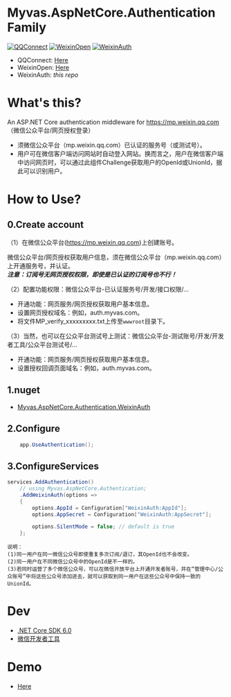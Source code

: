 # Myvas.AspNetCore.Authentication Family
[![QQConnect](https://githubfast.com/myvas/AspNetCore.Authentication.QQConnect/actions/workflows/dotnet.yml/badge.svg)](https://github.com/myvas/AspNetCore.Authentication.QQConnect)
[![WeixinOpen](https://githubfast.com/myvas/AspNetCore.Authentication.WeixinOpen/actions/workflows/dotnet.yml/badge.svg)](https://github.com/myvas/AspNetCore.Authentication.WeixinOpen)
[![WeixinAuth](https://githubfast.com/myvas/AspNetCore.Authentication.WeixinAuth/actions/workflows/dotnet.yml/badge.svg)](https://github.com/myvas/AspNetCore.Authentication.WeixinAuth)

* QQConnect: [Here](https://github.com/myvas/AspNetCore.Authentication.QQConnect)
* WeixinOpen: [Here](https://github.com/myvas/AspNetCore.Authentication.WeixinOpen)
* WeixinAuth: _this repo_

# What's this?
An ASP.NET Core authentication middleware for https://mp.weixin.qq.com （微信公众平台/网页授权登录）
* 须微信公众平台（mp.weixin.qq.com）已认证的服务号（或测试号）。
* 用户可在微信客户端访问网站时自动登入网站。换而言之，用户在微信客户端中访问网页时，可以通过此组件Challenge获取用户的OpenId或UnionId，据此可以识别用户。

# How to Use?
## 0.Create account
（1）在微信公众平台(https://mp.weixin.qq.com)上创建账号。

微信公众平台/网页授权获取用户信息，须在微信公众平台（mp.weixin.qq.com）上开通服务号，并认证。  
___注意：订阅号无网页授权权限，即使是已认证的订阅号也不行！___

（2）配置功能权限：微信公众平台-已认证服务号/开发/接口权限/...
- 开通功能：网页服务/网页授权获取用户基本信息。
- 设置网页授权域名：例如，auth.myvas.com。
- 将文件MP_verify_xxxxxxxxx.txt上传至`wwwroot`目录下。

（3）当然，也可以在公众平台测试号上测试：微信公众平台-测试账号/开发/开发者工具/公众平台测试号/...
- 开通功能：网页服务/网页授权获取用户基本信息。
- 设置授权回调页面域名：例如，auth.myvas.com。

## 1.nuget
* [Myvas.AspNetCore.Authentication.WeixinAuth](https://www.nuget.org/packages/Myvas.AspNetCore.Authentication.WeixinAuth)

## 2.Configure
```csharp
    app.UseAuthentication();
```


## 3.ConfigureServices
```csharp
services.AddAuthentication()
    // using Myvas.AspNetCore.Authentication;
    .AddWeixinAuth(options => 
    {
        options.AppId = Configuration["WeixinAuth:AppId"];
        options.AppSecret = Configuration["WeixinAuth:AppSecret"];

        options.SilentMode = false; // default is true
    };
```


```
说明：
(1)同一用户在同一微信公众号即使重复多次订阅/退订，其OpenId也不会改变。
(2)同一用户在不同微信公众号中的OpenId是不一样的。
(3)若同时运营了多个微信公众号，可以在微信开放平台上开通开发者账号，并在“管理中心/公众账号”中将这些公众号添加进去，就可以获取到同一用户在这些公众号中保持一致的UnionId。
```

# Dev
* [.NET Core SDK 6.0](https://dotnet.microsoft.com/en-us/download/dotnet/6.0)
* [微信开发者工具](https://mp.weixin.qq.com/debug/wxadoc/dev/devtools/download.html)

# Demo
* [Here](https://demo.auth.myvas.com)
